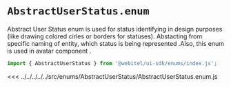# `AbstractUserStatus.enum`

Abstract User Status enum is used for status identifying in design purposes
(like drawing colored cirles or borders for statuses).
Abstacting from specific naming of entity, which status is being represented .Also, this enum is used in avatar
component .

```js
import { AbstractUserStatus } from '@webitel/ui-sdk/enums/index.js';
```

<<< ../../../../../src/enums/AbstractUserStatus/AbstractUserStatus.enum.js
